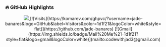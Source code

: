 ### 🔥 GitHub Highlights
<div align="center">
  <a href="https://commits.top/philippines_public.html" target="_blank">
      <img src="https://github-readme-streak-stats.herokuapp.com/?user=jade-banares&theme=buefy-dark&hide_border=true&date_format=M%20j%5B%2C%20Y%5D" />
  </a>
  [![Visits](https://komarev.com/ghpvc/?username=jade-banares&logo=GitHub&label=Visitors&color=1d1f21&logoColor=white&style=flat)](https://github.com/jade-banares)
  [![Gmail](https://img.shields.io/badge/Mail%20Me%21-1d1f21?style=flat&logo=gmail&logoColor=white)](mailto:codewithjad3@gmail.com)
</div>

